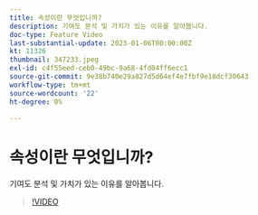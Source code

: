 ```yaml
---
title: 속성이란 무엇입니까?
description: 기여도 분석 및 가치가 있는 이유를 알아봅니다.
doc-type: Feature Video
last-substantial-update: 2023-01-06T00:00:00Z
kt: 11326
thumbnail: 347233.jpeg
exl-id: c4f55eed-ceb0-49bc-9a68-4fd04ff6ecc1
source-git-commit: 9e38b740e29a827d5d64ef4e7fbf9e18dcf30643
workflow-type: tm+mt
source-wordcount: '22'
ht-degree: 0%

---
```


# 속성이란 무엇입니까?

기여도 분석 및 가치가 있는 이유를 알아봅니다.

>[!VIDEO](https://video.tv.adobe.com/v/347233/?quality=12&learn=on)

